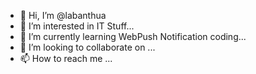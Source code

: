 - 👋 Hi, I’m @labanthua
- 👀 I’m interested in IT Stuff...
- 🌱 I’m currently learning WebPush Notification coding...
- 💞️ I’m looking to collaborate on ...
- 📫 How to reach me ...

<!---
labanthua/labanthua is a ✨ special ✨ repository because its `README.md` (this file) appears on your GitHub profile.
You can click the Preview link to take a look at your changes.
--->
